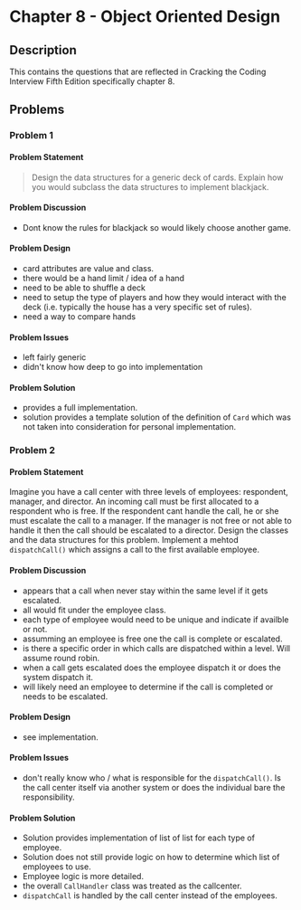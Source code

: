 # Chapter 8 - Object Oriented Design
## Description
This contains the questions that are reflected in Cracking the Coding Interview Fifth Edition specifically chapter 8.

## Problems
### Problem 1
#### Problem Statement
> Design the data structures for a generic deck of cards.  Explain how you would subclass the data structures to implement blackjack.

#### Problem Discussion
- Dont know the rules for blackjack so would likely choose another game.

#### Problem Design
- card attributes are value and class.
- there would be a hand limit / idea of a hand
- need to be able to shuffle a deck
- need to setup the type of players and how they would interact with the deck (i.e. typically the house has a very specific set of rules).
- need a way to compare hands

#### Problem Issues
- left fairly generic
- didn't know how deep to go into implementation

#### Problem Solution
- provides a full implementation.
- solution provides a template solution of the definition of `Card` which was not taken into consideration for personal implementation.

### Problem 2
#### Problem Statement
>
Imagine you have a call center with three levels of employees: respondent, manager, and director.  An incoming call must be first allocated to a respondent who is free.  If the respondent cant handle the call, he or she must escalate the call to a manager.  If the manager is not free or not able to handle it then the call should be escalated to a director.  Design the classes and the data structures for this problem.  Implement a mehtod `dispatchCall()` which assigns a call to the first available employee.

#### Problem Discussion
- appears that a call when never stay within the same level if it gets escalated.
- all would fit under the employee class.
- each type of employee would need to be unique and indicate if availble or not.
- assumming an employee is free one the call is complete or escalated.
- is there a specific order in which calls are dispatched within a level.  Will assume round robin.
- when a call gets escalated does the employee dispatch it or does the system dispatch it.
- will likely need an employee to determine if the call is completed or needs to be escalated.

#### Problem Design
- see implementation.

#### Problem Issues
- don't really know who / what is responsible for the `dispatchCall()`.  Is the call center itself via another system or does the individual bare the responsibility.

#### Problem Solution
- Solution provides implementation of list of list for each type of employee.
- Solution does not still provide logic on how to determine which list of employees to use.
- Employee logic is more detailed.
- the overall `CallHandler` class was treated as the callcenter.
- `dispatchCall` is handled by the call center instead of the employees.